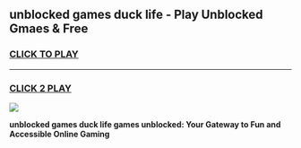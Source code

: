 
## unblocked games duck life - Play Unblocked Gmaes & Free
<h3>
<a href="https://news.freeplayer.one?title=unblocked_games_duck_life&ref=23F">CLICK TO PLAY</a></h3>
<hr>

<h3>
<a href="https://news.freeplayer.one?title=unblocked_games_duck_life&ref=23F">CLICK 2 PLAY</a>
  
</h3>

<a href="https://news.freeplayer.one?title=unblocked_games_duck_life&ref=23F/"><img src="https://clearcache.store/games.png"></a>


**unblocked games duck life games unblocked: Your Gateway to Fun and Accessible Online Gaming**
